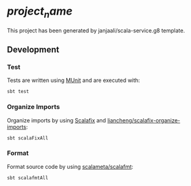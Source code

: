 # $project_name$

This project has been generated by janjaali/scala-service.g8 template.

## Development

### Test

Tests are written using [MUnit](https://github.com/scalameta/munit) and are executed with:

```shell
sbt test
```

### Organize Imports

Organize imports by using [Scalafix](https://github.com/scalacenter/scalafix) and [liancheng/scalafix-organize-imports](https://github.com/liancheng/scalafix-organize-imports):

```shell
sbt scalaFixAll
```

### Format

Format source code by using [scalameta/scalafmt](https://github.com/scalameta/scalafmt):

```shell
sbt scalafmtAll
```
